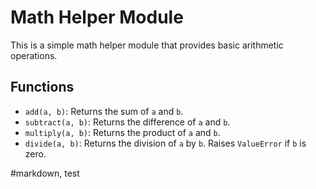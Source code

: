 # Math Helper Module

This is a simple math helper module that provides basic arithmetic operations.

## Functions

- `add(a, b)`: Returns the sum of `a` and `b`.
- `subtract(a, b)`: Returns the difference of `a` and `b`.
- `multiply(a, b)`: Returns the product of `a` and `b`.
- `divide(a, b)`: Returns the division of `a` by `b`. Raises `ValueError` if `b` is zero.

#markdown, test